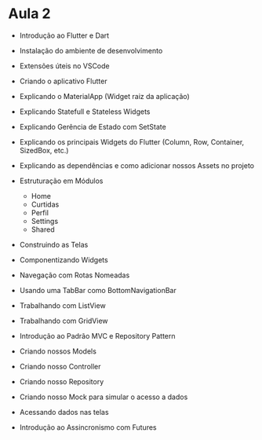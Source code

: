 # Aula 2

- Introdução ao Flutter e Dart 
- Instalação do ambiente de desenvolvimento 
- Extensões úteis no VSCode 
- Criando o aplicativo Flutter 

- Explicando o MaterialApp (Widget raiz da aplicação) 
- Explicando Statefull e Stateless Widgets 
- Explicando Gerência de Estado com SetState 
- Explicando os principais Widgets do Flutter (Column, Row, Container, SizedBox, etc.) 
- Explicando as dependências e como adicionar nossos Assets no projeto 

- Estruturação em Módulos
  - Home
  - Curtidas
  - Perfil
  - Settings
  - Shared

- Construindo as Telas 
- Componentizando Widgets 
- Navegação com Rotas Nomeadas 


- Usando uma TabBar como BottomNavigationBar
- Trabalhando com ListView 
- Trabalhando com GridView


- Introdução ao Padrão MVC e Repository Pattern 
- Criando nossos Models 
- Criando nosso Controller 
- Criando nosso Repository 
- Criando nosso Mock para simular o acesso a dados

- Acessando dados nas telas

- Introdução ao Assincronismo com Futures
